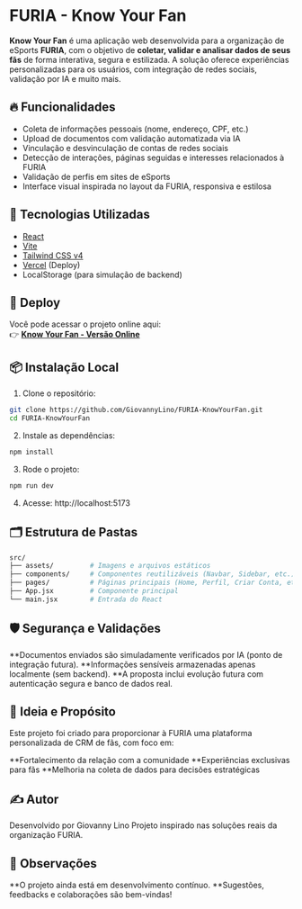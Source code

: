 # FURIA - Know Your Fan

**Know Your Fan** é uma aplicação web desenvolvida para a organização de eSports **FURIA**, com o objetivo de **coletar, validar e analisar dados de seus fãs** de forma interativa, segura e estilizada. A solução oferece experiências personalizadas para os usuários, com integração de redes sociais, validação por IA e muito mais.

## 🔥 Funcionalidades

- Coleta de informações pessoais (nome, endereço, CPF, etc.)
- Upload de documentos com validação automatizada via IA
- Vinculação e desvinculação de contas de redes sociais
- Detecção de interações, páginas seguidas e interesses relacionados à FURIA
- Validação de perfis em sites de eSports
- Interface visual inspirada no layout da FURIA, responsiva e estilosa

## 🧪 Tecnologias Utilizadas

- [React](https://reactjs.org/)
- [Vite](https://vitejs.dev/)
- [Tailwind CSS v4](https://tailwindcss.com/)
- [Vercel](https://vercel.com/) (Deploy)
- LocalStorage (para simulação de backend)

## 🚀 Deploy

Você pode acessar o projeto online aqui:  
👉 **[Know Your Fan - Versão Online](https://furia-know-your-fan-lyart.vercel.app/login)**

## 📦 Instalação Local

1. Clone o repositório:

```bash
git clone https://github.com/GiovannyLino/FURIA-KnowYourFan.git
cd FURIA-KnowYourFan
```

2. Instale as dependências:

```bash
npm install
```

3. Rode o projeto:

```bash
npm run dev
```

4. Acesse: http://localhost:5173

## 🗂 Estrutura de Pastas

```bash
src/
├── assets/         # Imagens e arquivos estáticos
├── components/     # Componentes reutilizáveis (Navbar, Sidebar, etc.)
├── pages/          # Páginas principais (Home, Perfil, Criar Conta, etc.)
├── App.jsx         # Componente principal
└── main.jsx        # Entrada do React
```

## 🛡️ Segurança e Validações

**Documentos enviados são simuladamente verificados por IA (ponto de integração futura).
**Informações sensíveis armazenadas apenas localmente (sem backend).
**A proposta inclui evolução futura com autenticação segura e banco de dados real.

## 🧠 Ideia e Propósito

Este projeto foi criado para proporcionar à FURIA uma plataforma personalizada de CRM de fãs, com foco em:

**Fortalecimento da relação com a comunidade
**Experiências exclusivas para fãs
**Melhoria na coleta de dados para decisões estratégicas

## ✍️ Autor

Desenvolvido por Giovanny Lino
Projeto inspirado nas soluções reais da organização FURIA.

## 📌 Observações

**O projeto ainda está em desenvolvimento contínuo.
**Sugestões, feedbacks e colaborações são bem-vindas!
